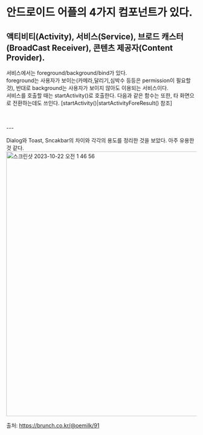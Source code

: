 # 안드로이드 어플의 4가지 컴포넌트가 있다.
## 액티비티(Activity), 서비스(Service), 브로드 캐스터(BroadCast Receiver), 콘텐츠 제공자(Content Provider). 

서비스에서는 foreground/background/bind가 있다.  </br>
foreground는 사용자가 보이는(카메라,달리기,심박수 등등은 permission이 필요할 것), 반대로 background는 사용자가 보이지 않아도 이용되는 서비스이다. </br>
서비스를 호출할 때는 startActivity()로 호출한다. 다음과 같은 함수는 또한, 타 화면으로 전환하는데도 쓰인다. </tr>[startActivity()|startActivityForeResult() 참조]

<tr></tr>
<br>
<br>
---

Dialog와 Toast, Sncakbar의 차이와 각각의 용도를 정리한 것을 보았다. 아주 유용한 것 같다. 
<img width="702" alt="스크린샷 2023-10-22 오전 1 46 56" src="https://github.com/youkm1/Kotlin_ANS.Study/assets/77780624/a57747e7-be15-4300-9bce-6c4c93a35158">

출처: https://brunch.co.kr/@oemilk/91
